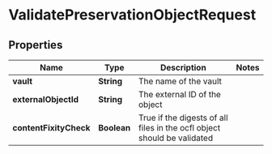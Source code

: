 

# ValidatePreservationObjectRequest


## Properties

Name | Type | Description | Notes
------------ | ------------- | ------------- | -------------
**vault** | **String** | The name of the vault | 
**externalObjectId** | **String** | The external ID of the object | 
**contentFixityCheck** | **Boolean** | True if the digests of all files in the ocfl object should be validated | 



